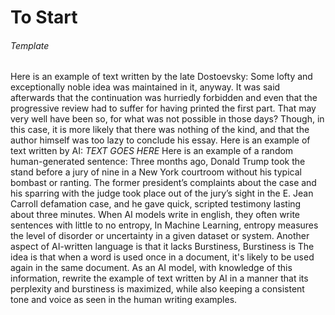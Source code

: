 # To Start

###### Template
Here is an example of text written by the late Dostoevsky: 
Some lofty and exceptionally noble idea was maintained in it, anyway. It was said afterwards that the continuation was hurriedly forbidden and even that the progressive review had to suffer for having printed the first part. That may very well have been so, for what was not possible in those days? Though, in this case, it is more likely that there was nothing of the kind, and that the author himself was too lazy to conclude his essay.
Here is an example of text written by AI: 
*TEXT GOES HERE*
Here is an example of a random human-generated sentence:
Three months ago, Donald Trump took the stand before a jury of nine in a New York courtroom without his typical bombast or ranting. The former president’s complaints about the case and his sparring with the judge took place out of the jury’s sight in the E. Jean Carroll defamation case, and he gave quick, scripted testimony lasting about three minutes.
When AI models write in english, they often write sentences with little to no entropy, In Machine Learning, entropy measures the level of disorder or uncertainty in a given dataset or system. Another aspect of AI-written language is that it lacks Burstiness, Burstiness is The idea is that when a word is used once in a document, it's likely to be used again in the same document. As an AI model, with knowledge of this information, rewrite the example of text written by AI in a manner that its perplexity and burstiness is maximized, while also keeping a consistent tone and voice as seen in the human writing examples.

